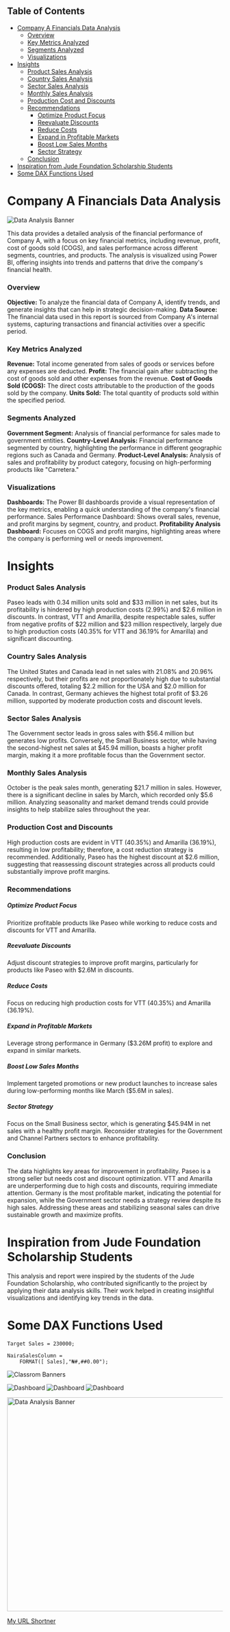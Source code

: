 ## Table of Contents

- [Company A Financials Data Analysis](#company-a-financials-data-analysis)
  - [Overview](#overview)
  - [Key Metrics Analyzed](#key-metrics-analyzed)
  - [Segments Analyzed](#segments-analyzed)
  - [Visualizations](#visualizations)
- [Insights](#insights)
  - [Product Sales Analysis](#product-sales-analysis)
  - [Country Sales Analysis](#country-sales-analysis)
  - [Sector Sales Analysis](#sector-sales-analysis)
  - [Monthly Sales Analysis](#monthly-sales-analysis)
  - [Production Cost and Discounts](#production-cost-and-discounts)
  - [Recommendations](#recommendations)
    - [Optimize Product Focus](#optimize-product-focus)
    - [Reevaluate Discounts](#reevaluate-discounts)
    - [Reduce Costs](#reduce-costs)
    - [Expand in Profitable Markets](#expand-in-profitable-markets)
    - [Boost Low Sales Months](#boost-low-sales-months)
    - [Sector Strategy](#sector-strategy)
  - [Conclusion](#conclusion)
- [Inspiration from Jude Foundation Scholarship Students](#inspiration-from-jude-foundation-scholarship-students)
- [Some DAX Functions Used](#some-dax-functions-used)

# Company A Financials Data Analysis

![Data Analysis Banner](https://is.gd/9ss9FT)

This data provides a detailed analysis of the financial performance of Company A, with a focus on key financial metrics, including revenue, profit, cost of goods sold (COGS), and sales performance across different segments, countries, and products. The analysis is visualized using Power BI, offering insights into trends and patterns that drive the company's financial health.

### Overview

**Objective:** To analyze the financial data of Company A, identify trends, and generate insights that can help in strategic decision-making.
**Data Source:** The financial data used in this report is sourced from Company A's internal systems, capturing transactions and financial activities over a specific period.

### Key Metrics Analyzed

**Revenue:** Total income generated from sales of goods or services before any expenses are deducted.
**Profit:** The financial gain after subtracting the cost of goods sold and other expenses from the revenue.
**Cost of Goods Sold (COGS):** The direct costs attributable to the production of the goods sold by the company.
**Units Sold:** The total quantity of products sold within the specified period.

### Segments Analyzed

**Government Segment:** Analysis of financial performance for sales made to government entities.
**Country-Level Analysis:** Financial performance segmented by country, highlighting the performance in different geographic regions such as Canada and Germany.
**Product-Level Analysis:** Analysis of sales and profitability by product category, focusing on high-performing products like "Carretera."

### Visualizations

**Dashboards:** The Power BI dashboards provide a visual representation of the key metrics, enabling a quick understanding of the company's financial performance.
Sales Performance Dashboard: Shows overall sales, revenue, and profit margins by segment, country, and product.
**Profitability Analysis Dashboard:** Focuses on COGS and profit margins, highlighting areas where the company is performing well or needs improvement.

# Insights

### Product Sales Analysis

Paseo leads with 0.34 million units sold and $33 million in net sales, but its profitability is hindered by high production costs (2.99%) and $2.6 million in discounts. In contrast, VTT and Amarilla, despite respectable sales, suffer from negative profits of $22 million and $23 million respectively, largely due to high production costs (40.35% for VTT and 36.19% for Amarilla) and significant discounting.

### Country Sales Analysis

The United States and Canada lead in net sales with 21.08% and 20.96% respectively, but their profits are not proportionately high due to substantial discounts offered, totaling $2.2 million for the USA and $2.0 million for Canada. In contrast, Germany achieves the highest total profit of $3.26 million, supported by moderate production costs and discount levels.

### Sector Sales Analysis

The Government sector leads in gross sales with $56.4 million but generates low profits. Conversely, the Small Business sector, while having the second-highest net sales at $45.94 million, boasts a higher profit margin, making it a more profitable focus than the Government sector.

### Monthly Sales Analysis

October is the peak sales month, generating $21.7 million in sales. However, there is a significant decline in sales by March, which recorded only $5.6 million. Analyzing seasonality and market demand trends could provide insights to help stabilize sales throughout the year.

### Production Cost and Discounts

High production costs are evident in VTT (40.35%) and Amarilla (36.19%), resulting in low profitability; therefore, a cost reduction strategy is recommended. Additionally, Paseo has the highest discount at $2.6 million, suggesting that reassessing discount strategies across all products could substantially improve profit margins.

### Recommendations

##### Optimize Product Focus

Prioritize profitable products like Paseo while working to reduce costs and discounts for VTT and Amarilla.

##### Reevaluate Discounts

Adjust discount strategies to improve profit margins, particularly for products like Paseo with $2.6M in discounts.

##### Reduce Costs

Focus on reducing high production costs for VTT (40.35%) and Amarilla (36.19%).

##### Expand in Profitable Markets

Leverage strong performance in Germany ($3.26M profit) to explore and expand in similar markets.

##### Boost Low Sales Months

Implement targeted promotions or new product launches to increase sales during low-performing months like March ($5.6M in sales).

##### Sector Strategy

Focus on the Small Business sector, which is generating $45.94M in net sales with a healthy profit margin. Reconsider strategies for the Government and Channel Partners sectors to enhance profitability.

### Conclusion

The data highlights key areas for improvement in profitability. Paseo is a strong seller but needs cost and discount optimization. VTT and Amarilla are underperforming due to high costs and discounts, requiring immediate attention. Germany is the most profitable market, indicating the potential for expansion, while the Government sector needs a strategy review despite its high sales. Addressing these areas and stabilizing seasonal sales can drive sustainable growth and maximize profits.

# Inspiration from Jude Foundation Scholarship Students

This analysis and report were inspired by the students of the Jude Foundation Scholarship, who contributed significantly to the project by applying their data analysis skills. Their work helped in creating insightful visualizations and identifying key trends in the data.

# Some DAX Functions Used

`Target Sales = 230000;`

```
NairaSalesColumn =
    FORMAT([ Sales],"₦#,##0.00");
```

![Classrom Banners](./images/bathphage_classroom_banner.png)

![Dashboard](Financial_Report-2.png)
![Dashboard](./images/Financial_Report-3.png)
![Dashboard](./images/Financial_Report-4.png)

<img src="https://is.gd/9ss9FT" alt="Data Analysis Banner" width="820" height="500">

[My URL Shortner](https://url-shortener-psi-amber.vercel.app/)
